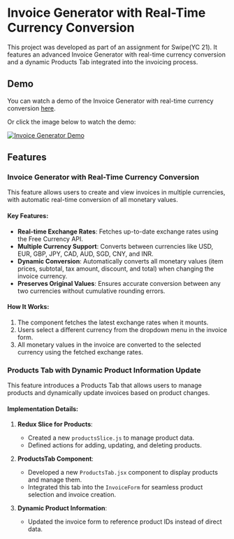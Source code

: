 # Invoice Generator with Real-Time Currency Conversion

This project was developed as part of an assignment for Swipe(YC 21). It features an advanced Invoice Generator with real-time currency conversion and a dynamic Products Tab integrated into the invoicing process.

## Demo

You can watch a demo of the Invoice Generator with real-time currency conversion [here](https://www.youtube.com/watch?v=mGWt7YCC9P4).

Or click the image below to watch the demo:

[![Invoice Generator Demo](https://img.youtube.com/vi/mGWt7YCC9P4/0.jpg)](https://www.youtube.com/watch?v=mGWt7YCC9P4)


## Features

### Invoice Generator with Real-Time Currency Conversion

This feature allows users to create and view invoices in multiple currencies, with automatic real-time conversion of all monetary values.

#### Key Features:
- **Real-time Exchange Rates**: Fetches up-to-date exchange rates using the Free Currency API.
- **Multiple Currency Support**: Converts between currencies like USD, EUR, GBP, JPY, CAD, AUD, SGD, CNY, and INR.
- **Dynamic Conversion**: Automatically converts all monetary values (item prices, subtotal, tax amount, discount, and total) when changing the invoice currency.
- **Preserves Original Values**: Ensures accurate conversion between any two currencies without cumulative rounding errors.

#### How It Works:
1. The component fetches the latest exchange rates when it mounts.
2. Users select a different currency from the dropdown menu in the invoice form.
3. All monetary values in the invoice are converted to the selected currency using the fetched exchange rates.

### Products Tab with Dynamic Product Information Update

This feature introduces a Products Tab that allows users to manage products and dynamically update invoices based on product changes.

#### Implementation Details:
1. **Redux Slice for Products**:
   - Created a new `productsSlice.js` to manage product data.
   - Defined actions for adding, updating, and deleting products.

2. **ProductsTab Component**:
   - Developed a new `ProductsTab.jsx` component to display products and manage them.
   - Integrated this tab into the `InvoiceForm` for seamless product selection and invoice creation.

3. **Dynamic Product Information**:
   - Updated the invoice form to reference product IDs instead of direct data.

